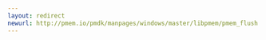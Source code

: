```yaml
---
layout: redirect
newurl: http://pmem.io/pmdk/manpages/windows/master/libpmem/pmem_flush.3.html
---
```

